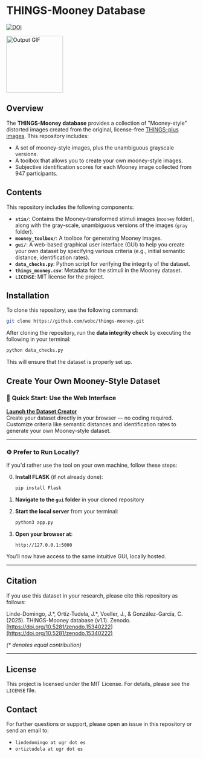 
# THINGS-Mooney Database

[![DOI](https://zenodo.org/badge/DOI/10.5281/zenodo.15340222.svg)](https://doi.org/10.5281/zenodo.15340222)

<img src="/mooney_toolbox/example.gif" alt="Output GIF" width="150"/>

## Overview
The **THINGS-Mooney database** provides a collection of "Mooney-style" distorted images created from the original, license-free [THINGS-plus images](https://osf.io/jum2f/). This repository includes:
- A set of mooney-style images, plus the unambiguous grayscale versions.
- A toolbox that allows you to create your own mooney-style images.
- Subjective identification scores for each Mooney image collected from 947 participants.

## Contents
This repository includes the following components:
- **`stim/`**: Contains the Mooney-transformed stimuli images (`mooney` folder), along with the gray-scale, unambiguous versions of the images (`gray` folder).
- **`mooney_toolbox/`**: A toolbox for generating Mooney images.
- **`gui/`**: A web-based graphical user interface (GUI) to help you create your own dataset by specifying various criteria (e.g., initial semantic distance, identification rates).
- **`data_checks.py`**: Python script for verifying the integrity of the dataset.
- **`things_mooney.csv`**: Metadata for the stimuli in the Mooney dataset.
- **`LICENSE`**: MIT license for the project.

## Installation
To clone this repository, use the following command:
```bash
git clone https://github.com/wobc/things-mooney.git
```

After cloning the repository, run the **data integrity check** by executing the following in your terminal:
```bash
python data_checks.py
```

This will ensure that the dataset is properly set up.

## Create Your Own Mooney-Style Dataset

### 🔗 **Quick Start: Use the Web Interface**

**[Launch the Dataset Creator](https://things-mooney.onrender.com/)**  
Create your dataset directly in your browser — no coding required.  
Customize criteria like semantic distances and identification rates to generate your own Mooney-style dataset.

---

### ⚙️ Prefer to Run Locally?

If you'd rather use the tool on your own machine, follow these steps:

0. **Install FLASK** (if not already done):
   ```bash
   pip install Flask
   ```

1. **Navigate to the `gui` folder** in your cloned repository

2. **Start the local server** from your terminal:
   ```bash
   python3 app.py
   ```

3. **Open your browser at**:
   ```
   http://127.0.0.1:5000
   ```
You’ll now have access to the same intuitive GUI, locally hosted.

---

## Citation

If you use this dataset in your research, please cite this repository as follows:

Linde-Domingo, J.\*, Ortiz-Tudela, J.\*, Voeller, J., & González-García, C. (2025). THINGS-Mooney database (v1.1). Zenodo. [https://doi.org/10.5281/zenodo.15340222](https://doi.org/10.5281/zenodo.15340222)

_(* denotes equal contribution)_

---

## License
This project is licensed under the MIT License. For details, please see the `LICENSE` file.

## Contact
For further questions or support, please open an issue in this repository or send an email to:
- `lindedomingo at ugr dot es`
- `ortiztudela at ugr dot es`

